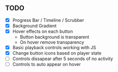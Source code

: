 ## TODO

* [x] Progress Bar / Timeline / Scrubber
* [x] Background Gradient
* [x] Hover effects on each button
  * Button background is transparent
  * On hover remove transparency
* [x] Basic playback controls working with JS
* [x] Change button icons based on player state
* [ ] Controls dissapear after 5 seconds of no activity
* [ ] Controls to auto appear on hover